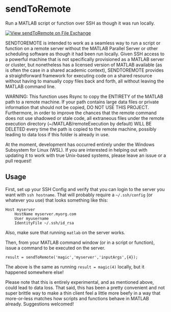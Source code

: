 # sendToRemote
Run a MATLAB script or function over SSH as though it was run locally.

[![View sendToRemote on File Exchange](https://www.mathworks.com/matlabcentral/images/matlab-file-exchange.svg)](https://www.mathworks.com/matlabcentral/fileexchange/74801-sendtoremote)

SENDTOREMOTE is intended to work as a seamless way to run a script or function on a remote server without the MATLAB Parallel Server or other scheduling software as though it had been run locally. 
Given SSH access to a powerful machine that is not specifically provisioned as a MATLAB server or cluster, but nonetheless has a licensed version of MATLAB available (as is often the case in a shared academic context), SENDTOREMOTE provides a straightforward framework for executing code on a shared resource without having to manually copy files back and forth, all without leaving the MATLAB command line.

WARNING: This function uses Rsync to copy the ENTIRETY of the MATLAB path to a remote machine. 
If your path contains large data files or private information that should not be copied, DO NOT USE THIS PROJECT. 
Furthermore, in order to improve the chances that the remote command does not use shadowed or stale code, all extraneous files under the remote execution directory (~/MATLAB/remoteExecution by default) WILL BE DELETED every time the path is copied to the remote machine, possibly leading to data loss if this folder is already in use.

At the moment, development has occurred entirely under the Windows Subsystem for Linux (WSL).
If you are interested in helping out with updating it to work with true Unix-based systems, please leave an issue or a pull request!

## Usage

First, set up your SSH Config and verify that you can login to the server you want with `ssh hostname`.
That will probably require a `~/.ssh/config` (or whatever you use) that looks something like this:
```
Host myserver
    HostName myserver.myorg.com
    User myusername
    IdentityFile ~/.ssh/id_rsa
```

Also, make sure that running `matlab` on the server works.

Then, from your MATLAB command window (or in a script or function), issue a command to be executed on the server.
```
result = sendToRemote('magic','myserver','inputArgs',{4});
```
The above is the same as running `result = magic(4)` locally, but it happened somewhere else!

Please note that this is entirely experimental, and as mentioned above, could lead to data loss.
That said, this has been a pretty convenient and not super brittle way to make a thin client feel a little more beefy in a way that more-or-less matches how scripts and functions behave in MATLAB already.
Suggestions welcomed!
